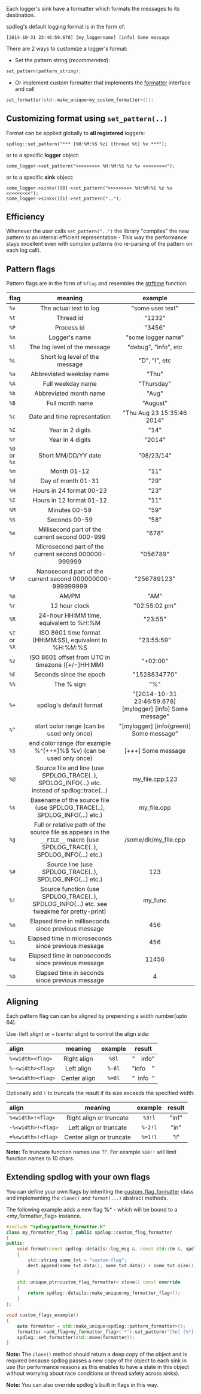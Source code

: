 Each logger's sink have a formatter which formats the messages to its destination.

spdlog's default logging format is in the form of:

```[2014-10-31 23:46:59.678] [my_loggername] [info] Some message```

There are 2 ways to customize a logger's format:
* Set the pattern string (*recommended*):
```c++
set_pattern(pattern_string);
```
* Or implement custom formatter that implements the [formatter](https://github.com/gabime/spdlog/blob/v1.x/include/spdlog/formatter.h) interface
and call 
```c++
set_formatter(std::make_unique<my_custom_formatter>());
``` 

## Customizing format using ```set_pattern(..)```
Format can be applied globally to **all registered** loggers:
```
spdlog::set_pattern("*** [%H:%M:%S %z] [thread %t] %v ***");
```
or to a specific **logger** object:
```
some_logger->set_pattern(">>>>>>>>> %H:%M:%S %z %v <<<<<<<<<");
```

or to a specific **sink** object:
```
some_logger->sinks()[0]->set_pattern(">>>>>>>>> %H:%M:%S %z %v <<<<<<<<<");
some_logger->sinks()[1]->set_pattern("..");
```

## Efficiency
Whenever the user calls ```set_pattern("..")``` the library "compiles" the new pattern to an internal efficient representation  - This way the performance stays excellent even with complex patterns (no re-parsing of the pattern on each log call).

## Pattern flags
Pattern flags are in the form of ```%flag``` and resembles the [strftime](http://www.cplusplus.com/reference/ctime/strftime/) function:

| flag | meaning| example |
| :------ | :-------: | :-----: |
|`%v`|The actual text to log|"some user text"|
|`%t`|Thread id|"1232"|
|`%P`|Process id|"3456"|
|`%n`|Logger's name|"some logger name"
|`%l`|The log level of the message|"debug", "info", etc|
|`%L`|Short log level of the message|"D", "I", etc|
|`%a`|Abbreviated weekday name|"Thu"|
|`%A`|Full weekday name|"Thursday"|
|`%b`|Abbreviated month name|"Aug"|
|`%B`|Full month name|"August"|
|`%c`|Date and time representation|"Thu Aug 23 15:35:46 2014"|
|`%C`|Year in 2 digits|"14"|
|`%Y`|Year in 4 digits|"2014"|
|`%D` or `%x`|Short MM/DD/YY date|"08/23/14"|
|`%m`|Month 01-12|"11"|
|`%d`|Day of month 01-31|"29"|
|`%H`|Hours in 24 format  00-23|"23"|
|`%I`|Hours in 12 format  01-12|"11"|
|`%M`|Minutes 00-59|"59"|
|`%S`|Seconds 00-59|"58"|
|`%e`|Millisecond part of the current second 000-999|"678"|
|`%f`|Microsecond part of the current second 000000-999999|"056789"|
|`%F`|Nanosecond part of the current second 000000000-999999999|"256789123"|
|`%p`|AM/PM|"AM"|
|`%r`|12 hour clock|"02:55:02 pm"|
|`%R`|24-hour HH:MM time, equivalent to %H:%M|"23:55"|
|`%T` or `%X`|ISO 8601 time format (HH:MM:SS), equivalent to %H:%M:%S|"23:55:59"|
|`%z`|ISO 8601 offset from UTC in timezone ([+/-]HH:MM)|"+02:00"|
|`%E`|Seconds since the epoch |"1528834770"|
|`%%`|The % sign|"%"|
|`%+`|spdlog's default format|"[2014-10-31 23:46:59.678] [mylogger] [info] Some message"|
|`%^`|start color range (can be used only once)|"[mylogger] [info(green)] Some message"|
|`%$`|end color range (for example %^[+++]%$ %v) (can be used only once)|[+++] Some message|
|`%@`|Source file and line (use SPDLOG_TRACE(..), SPDLOG_INFO(...) etc. instead of spdlog::trace(...)|my_file.cpp:123|
|`%s`|Basename of the source file (use SPDLOG_TRACE(..), SPDLOG_INFO(...) etc.)|my_file.cpp|
|`%g`|Full or relative path of the source file as appears in the `__FILE__` macro (use SPDLOG_TRACE(..), SPDLOG_INFO(...) etc.)|/some/dir/my_file.cpp|
|`%#`|Source line (use SPDLOG_TRACE(..), SPDLOG_INFO(...) etc.)|123|
|`%!`|Source function (use SPDLOG_TRACE(..), SPDLOG_INFO(...) etc. see tweakme for pretty-print)|my_func|
|`%o`|Elapsed time in milliseconds since previous message|456|
|`%i`|Elapsed time in microseconds since previous message|456|
|`%u`|Elapsed time in nanoseconds since previous message|11456|
|`%O`|Elapsed time in seconds since previous message|4|

## Aligning 
Each pattern flag can can be aligned by prepending a width number(upto 64).

Use`-`(left align) or `=` (center align) to control the align side:


| align | meaning| example | result|
| :------ | :-------: | :-----: |  :-----: |
|`%<width><flag>`|Right align|`%8l`|"&nbsp;&nbsp;&nbsp;&nbsp;info"|
|`%-<width><flag>`|Left align|`%-8l`|"info&nbsp;&nbsp;&nbsp;&nbsp;"|
|`%=<width><flag>`|Center align|`%=8l`|"&nbsp;&nbsp;info&nbsp;&nbsp;"|

Optionally add `!` to truncate the result if its size exceeds the specified width:

| align | meaning| example | result|
| :------ | :-------: | :-----: |  :-----: |
|`%<width>!<flag>`|Right align or truncate|`%3!l`|"inf"|
|`-%<width>!<flag>`|Left align or truncate|`%-2!l`|"in"|
|`=%<width>!<flag>`|Center align or truncate|`%=1!l`|"i"|

**Note:** To truncate function names use '!!'. For example `%10!!` will limit function names to 10 chars.


## Extending spdlog with your own flags
You can define your own flags by inheriting the [custom_flag_formatter](https://github.com/gabime/spdlog/blob/v1.x/include/spdlog/pattern_formatter.h#L66,#L75) class and implementing the ```clone()``` and ```format(...)``` abstract methods.

The following example adds a new flag **%*** - which will be bound to a <my_formatter_flag> instance.
```c++ 
#include "spdlog/pattern_formatter.h"
class my_formatter_flag : public spdlog::custom_flag_formatter
{
public:
    void format(const spdlog::details::log_msg &, const std::tm &, spdlog::memory_buf_t &dest) override
    {
        std::string some_txt = "custom-flag";
        dest.append(some_txt.data(), some_txt.data() + some_txt.size());
    }

    std::unique_ptr<custom_flag_formatter> clone() const override
    {
        return spdlog::details::make_unique<my_formatter_flag>();
    }
};

void custom_flags_example()
{    
    auto formatter = std::make_unique<spdlog::pattern_formatter>();
    formatter->add_flag<my_formatter_flag>('*').set_pattern("[%n] [%*] [%^%l%$] %v");
    spdlog::set_formatter(std::move(formatter));
}

```
**Note:** The ```clone()``` method should return a deep copy of the object and is required because spdlog passes a new copy of the object to each sink in use (for performance reasons as this enables to have a state in this object without worrying about race conditions or thread safety across sinks).

**Note:** You can also override spdlog's built in flags in this way.





